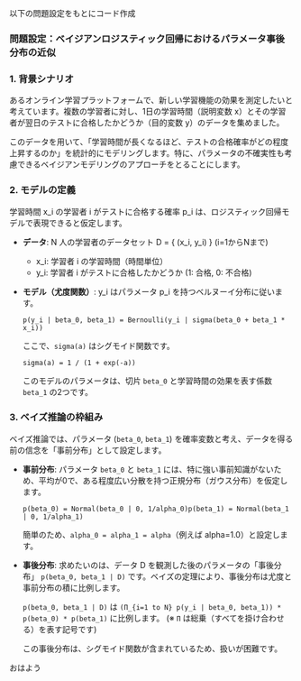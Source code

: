 以下の問題設定をもとにコード作成

### 問題設定：ベイジアンロジスティック回帰におけるパラメータ事後分布の近似

### 1. 背景シナリオ

あるオンライン学習プラットフォームで、新しい学習機能の効果を測定したいと考えています。複数の学習者に対し、1日の学習時間（説明変数 x）とその学習者が翌日のテストに合格したかどうか（目的変数 y）のデータを集めました。

このデータを用いて、「学習時間が長くなるほど、テストの合格確率がどの程度上昇するのか」を統計的にモデリングします。特に、パラメータの不確実性も考慮できるベイジアンモデリングのアプローチをとることにします。
### 2. モデルの定義

学習時間 x_i の学習者 i がテストに合格する確率 p_i は、ロジスティック回帰モデルで表現できると仮定します。

- **データ**: N 人の学習者のデータセット D = { (x_i, y_i) } (i=1からNまで)
    - x_i: 学習者 i の学習時間（時間単位）
    - y_i: 学習者 i がテストに合格したかどうか (1: 合格, 0: 不合格)
- **モデル（尤度関数）**:
y_i はパラメータ p_i を持つベルヌーイ分布に従います。
    
    `p(y_i | beta_0, beta_1) = Bernoulli(y_i | sigma(beta_0 + beta_1 * x_i))`
    
    ここで、`sigma(a)` はシグモイド関数です。
    
    `sigma(a) = 1 / (1 + exp(-a))`
    
    このモデルのパラメータは、切片 `beta_0` と学習時間の効果を表す係数 `beta_1` の2つです。
    

### 3. ベイズ推論の枠組み

ベイズ推論では、パラメータ (`beta_0`, `beta_1`) を確率変数と考え、データを得る前の信念を「事前分布」として設定します。

- **事前分布**:
パラメータ `beta_0` と `beta_1` には、特に強い事前知識がないため、平均が0で、ある程度広い分散を持つ正規分布（ガウス分布）を仮定します。
    
    `p(beta_0) = Normal(beta_0 | 0, 1/alpha_0)p(beta_1) = Normal(beta_1 | 0, 1/alpha_1)`
    
    簡単のため、`alpha_0 = alpha_1 = alpha`（例えば alpha=1.0）と設定します。
    
- **事後分布**:
求めたいのは、データ D を観測した後のパラメータの「事後分布」 `p(beta_0, beta_1 | D)` です。ベイズの定理により、事後分布は尤度と事前分布の積に比例します。
    
    `p(beta_0, beta_1 | D)` は `(Π_{i=1 to N} p(y_i | beta_0, beta_1)) * p(beta_0) * p(beta_1)` に比例します。
    (※ `Π` は総乗（すべてを掛け合わせる）を表す記号です)
    
    この事後分布は、シグモイド関数が含まれているため、扱いが困難です。

おはよう